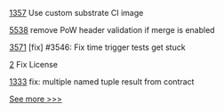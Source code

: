 
[1357](https://github.com/hyperledger/solang/pull/1357) Use custom substrate CI image

[5538](https://github.com/hyperledger/besu/pull/5538) remove PoW header validation if merge is enabled

[3571](https://github.com/hyperledger/iroha/pull/3571) [fix] #3546: Fix time trigger tests get stuck

[2](https://github.com/hyperledger/solang-substrate-ci/pull/2) Fix License

[1333](https://github.com/hyperledger/firefly/pull/1333) fix: multiple named tuple result from contract


[See more >>>](https://start-here.hyperledger.org/pull-requests)
